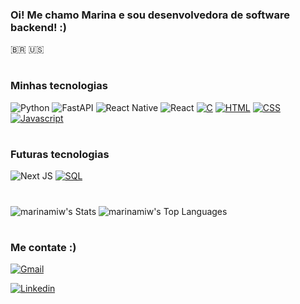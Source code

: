 ### Oi! Me chamo Marina e sou desenvolvedora de software backend! :)
🇧🇷 🇺🇸

#
### Minhas tecnologias
![Python](https://img.shields.io/badge/python-3670A0?style=for-the-badge&logo=python&logoColor=ffdd54)
![FastAPI](https://img.shields.io/badge/FastAPI-005571?style=for-the-badge&logo=fastapi)
![React Native](https://img.shields.io/badge/ReactNative-222222?style=for-the-badge&logo=React&logoColor=)
![React](https://img.shields.io/badge/react-%2320232a.svg?style=for-the-badge&logo=react&logoColor=%2361DAFB)
[![C](https://img.shields.io/badge/C-00599C?style=for-the-badge&logo=c&logoColor=white)]()
[![HTML](https://img.shields.io/badge/HTML5-E34F26?style=for-the-badge&logo=html5&logoColor=white)]()
[![CSS](https://img.shields.io/badge/CSS3-1572B6?style=for-the-badge&logo=css3&logoColor=white)]()
[![Javascript](https://img.shields.io/badge/JavaScript-F7DF1E?style=for-the-badge&logo=javascript&logoColor=black)]()


#
### Futuras tecnologias

![Next JS](https://img.shields.io/badge/Next-black?style=for-the-badge&logo=next.js&logoColor=white)
[![SQL](https://img.shields.io/badge/MySQL-00000F?style=for-the-badge&logo=mysql&logoColor=white)]()

#

![marinamiw's Stats](https://github-readme-stats.vercel.app/api?username=marinamiw&theme=dracula&show_icons=true&hide_border=true&count_private=true)
![marinamiw's Top Languages](https://github-readme-stats.vercel.app/api/top-langs/?username=marinamiw&theme=dracula&show_icons=true&hide_border=true&layout=compact)

#
### Me contate :)

[![Gmail](https://img.shields.io/badge/Gmail-D14836?style=for-the-badge&logo=gmail&logoColor=white)](mailto:marinamiw2@gmail.com)

[![Linkedin](https://img.shields.io/badge/LinkedIn-0077B5?style=for-the-badge&logo=linkedin&logoColor=white)](https://www.linkedin.com/in/marina-menezes-78103022a/)
#
